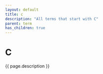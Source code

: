 ```yaml
---
layout: default
title: c
description: "All terms that start with C"
parent: term
has_children: true
---
```

# C
{{ page.description }}